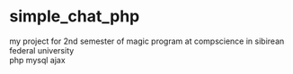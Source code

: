 # simple_chat_php
my project for 2nd semester of magic program at compscience in sibirean federal university
<br>
php mysql ajax
